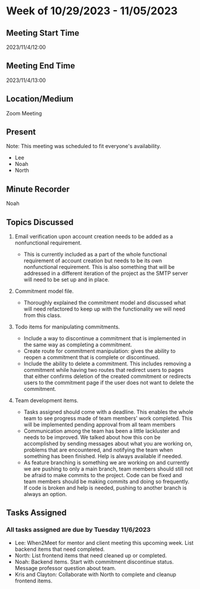 # Week of 10/29/2023 - 11/05/2023

## Meeting Start Time

2023/11/4/12:00

## Meeting End Time

2023/11/4/13:00

## Location/Medium

Zoom Meeting

## Present

Note: This meeting was scheduled to fit everyone's availability.

- Lee
- Noah
- North

## Minute Recorder

Noah

## Topics Discussed

1. Email verification upon account creation needs to be added as a nonfunctional requirement.
   - This is currently included as a part of the whole functional requirement of account creation but needs to be its
   own nonfunctional requirement. This is also something that will be addressed in a different iteration of the project
   as the SMTP server will need to be set up and in place.

2. Commitment model file.
   - Thoroughly explained the commitment model and discussed what will need refactored to keep up with the functionality
   we will need from this class.
   
3. Todo items for manipulating commitments.
   - Include a way to discontinue a commitment that is implemented in the same way as completing a commitment.
   - Create route for commitment manipulation: gives the ability to reopen a commitment that is complete or discontinued.
   - Include the ability to delete a commitment. This includes removing a commitment while having two routes that 
   redirect users to pages that either confirms deletion of the created commitment or redirects users to the commitment
   page if the user does not want to delete the commitment.

4. Team development items.
   - Tasks assigned should come with a deadline. This enables the whole team to see progress made of team members' 
   work completed. This will be implemented pending approval from all team members
   - Communication among the team has been a little lackluster and needs to be improved. We talked about how this con 
   be accomplished by sending messages about what you are working on, problems that are encountered, and notifying the
   team when something has been finished. Help is always available if needed.
   - As feature branching is something we are working on and currently we are pushing to only a main branch, team members
   should still not be afraid to make commits to the project. Code can be fixed and team members should be making
   commits and doing so frequently. If code is broken and help is needed, pushing to another branch is always an 
   option.
   

## Tasks Assigned
### All tasks assigned are due by Tuesday 11/6/2023

- Lee: When2Meet for mentor and client meeting this upcoming week. List backend items that need completed.
- North: List frontend items that need cleaned up or completed.
- Noah: Backend items. Start with commitment discontinue status. Message professor question about team.
- Kris and Clayton: Collaborate with North to complete and cleanup frontend items.
